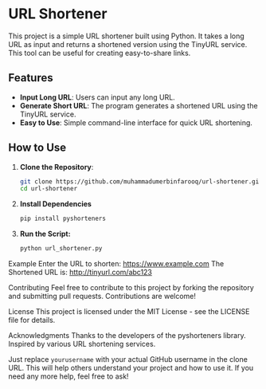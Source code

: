 # URL Shortener

This project is a simple URL shortener built using Python. It takes a long URL as input and returns a shortened version using the TinyURL service. This tool can be useful for creating easy-to-share links.

## Features
- **Input Long URL**: Users can input any long URL.
- **Generate Short URL**: The program generates a shortened URL using the TinyURL service.
- **Easy to Use**: Simple command-line interface for quick URL shortening.

## How to Use
1. **Clone the Repository**:
   ```bash
   git clone https://github.com/muhammadumerbinfarooq/url-shortener.git
   cd url-shortener
2. **Install Dependencies**
   ```bash
   pip install pyshorteners

3. **Run the Script:**
   ```bash
   python url_shortener.py

Example
Enter the URL to shorten: https://www.example.com
The Shortened URL is: http://tinyurl.com/abc123

Contributing
Feel free to contribute to this project by forking the repository and submitting pull requests. Contributions are welcome!

License
This project is licensed under the MIT License - see the LICENSE file for details.

Acknowledgments
Thanks to the developers of the pyshorteners library.
Inspired by various URL shortening services.

Just replace `yourusername` with your actual GitHub username in the clone URL. This will help others understand your project and how to use it. If you need any more help, feel free to ask!
